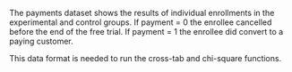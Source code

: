 The payments dataset shows the results of individual enrollments in the experimental and control groups. If payment = 0 the enrollee cancelled before the end of the free trial. If payment = 1 the enrollee did convert to a paying customer.


This data format is needed to run the cross-tab and chi-square functions.

